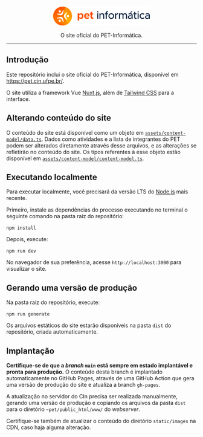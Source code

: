 <div align="center">

<p>
<img width="256" src="./static/images/logos/pet-primary-signature-light.svg" alt="PET-Informática"/>
</p>
<p>O site oficial do PET-Informática.</p>

</div>

---

## Introdução

Este repositório inclui o site oficial do PET-Informática, disponível em <https://pet.cin.ufpe.br/>.

O site utiliza a framework Vue [Nuxt.js](https://nuxtjs.org/), além de [Tailwind CSS](https://tailwindcss.com/) para a interface.

## Alterando conteúdo do site

O conteúdo do site está disponível como um objeto em [`assets/content-model/data.ts`](assets/content-model/data.ts). Dados como atividades e a lista de integrantes do PET podem ser alterados diretamente através desse arquivos, e as alterações se refletirão no conteúdo do site. Os tipos referentes à esse objeto estão disponível em [`assets/content-model/content-model.ts`](assets/content-model/content-model.ts).

## Executando localmente

Para executar localmente, você precisará da versão LTS do [Node.js](https://nodejs.org) mais recente.

Primeiro, instale as dependências do processo executando no terminal o seguinte comando na pasta raiz do repositório:

    npm install

Depois, execute:

    npm run dev

No navegador de sua preferência, acesse `http://localhost:3000` para visualizar o site. 

## Gerando uma versão de produção

Na pasta raiz do repositório, execute:

    npm run generate

Os arquivos estáticos do site estarão disponíveis na pasta `dist` do repositório, criada automaticamente.

## Implantação

**Certifique-se de que a _branch_ `main` está sempre em estado implantável e pronta para produção.** O conteúdo desta branch é implantado automaticamente no GitHub Pages, através de uma GitHub Action que gera uma versão de produção do site e atualiza a branch `gh-pages`.

A atualização no servidor do CIn precisa ser realizada manualmente, gerando uma versão de produção e copiando os arquivos da pasta `dist` para o diretório `~pet/public_html/www/` do _webserver_.

Certifique-se também de atualizar o conteúdo do diretório `static/images` na CDN, caso haja alguma alteração.
